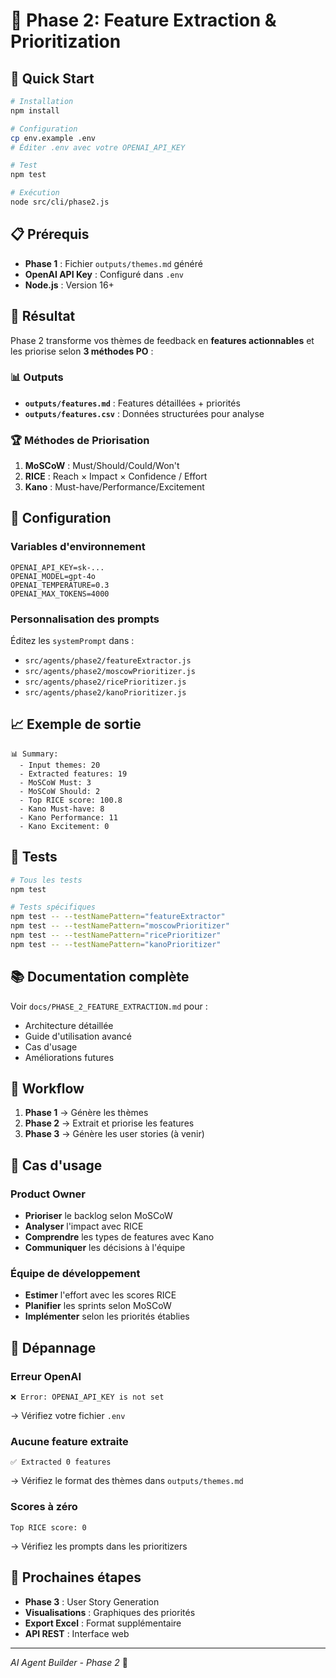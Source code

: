 # 🎯 Phase 2: Feature Extraction & Prioritization

## 🚀 Quick Start

```bash
# Installation
npm install

# Configuration
cp env.example .env
# Éditer .env avec votre OPENAI_API_KEY

# Test
npm test

# Exécution
node src/cli/phase2.js
```

## 📋 Prérequis

- **Phase 1** : Fichier `outputs/themes.md` généré
- **OpenAI API Key** : Configuré dans `.env`
- **Node.js** : Version 16+

## 🎯 Résultat

Phase 2 transforme vos thèmes de feedback en **features actionnables** et les priorise selon **3 méthodes PO** :

### 📊 Outputs

- **`outputs/features.md`** : Features détaillées + priorités
- **`outputs/features.csv`** : Données structurées pour analyse

### 🏆 Méthodes de Priorisation

1. **MoSCoW** : Must/Should/Could/Won't
2. **RICE** : Reach × Impact × Confidence / Effort
3. **Kano** : Must-have/Performance/Excitement

## 🔧 Configuration

### Variables d'environnement

```env
OPENAI_API_KEY=sk-...
OPENAI_MODEL=gpt-4o
OPENAI_TEMPERATURE=0.3
OPENAI_MAX_TOKENS=4000
```

### Personnalisation des prompts

Éditez les `systemPrompt` dans :

- `src/agents/phase2/featureExtractor.js`
- `src/agents/phase2/moscowPrioritizer.js`
- `src/agents/phase2/ricePrioritizer.js`
- `src/agents/phase2/kanoPrioritizer.js`

## 📈 Exemple de sortie

```
📊 Summary:
  - Input themes: 20
  - Extracted features: 19
  - MoSCoW Must: 3
  - MoSCoW Should: 2
  - Top RICE score: 100.8
  - Kano Must-have: 8
  - Kano Performance: 11
  - Kano Excitement: 0
```

## 🧪 Tests

```bash
# Tous les tests
npm test

# Tests spécifiques
npm test -- --testNamePattern="featureExtractor"
npm test -- --testNamePattern="moscowPrioritizer"
npm test -- --testNamePattern="ricePrioritizer"
npm test -- --testNamePattern="kanoPrioritizer"
```

## 📚 Documentation complète

Voir `docs/PHASE_2_FEATURE_EXTRACTION.md` pour :

- Architecture détaillée
- Guide d'utilisation avancé
- Cas d'usage
- Améliorations futures

## 🔄 Workflow

1. **Phase 1** → Génère les thèmes
2. **Phase 2** → Extrait et priorise les features
3. **Phase 3** → Génère les user stories (à venir)

## 🎯 Cas d'usage

### Product Owner

- **Prioriser** le backlog selon MoSCoW
- **Analyser** l'impact avec RICE
- **Comprendre** les types de features avec Kano
- **Communiquer** les décisions à l'équipe

### Équipe de développement

- **Estimer** l'effort avec les scores RICE
- **Planifier** les sprints selon MoSCoW
- **Implémenter** selon les priorités établies

## 🚨 Dépannage

### Erreur OpenAI

```
❌ Error: OPENAI_API_KEY is not set
```

→ Vérifiez votre fichier `.env`

### Aucune feature extraite

```
✅ Extracted 0 features
```

→ Vérifiez le format des thèmes dans `outputs/themes.md`

### Scores à zéro

```
Top RICE score: 0
```

→ Vérifiez les prompts dans les prioritizers

## 🔮 Prochaines étapes

- **Phase 3** : User Story Generation
- **Visualisations** : Graphiques des priorités
- **Export Excel** : Format supplémentaire
- **API REST** : Interface web

---

_AI Agent Builder - Phase 2_ 🚀
